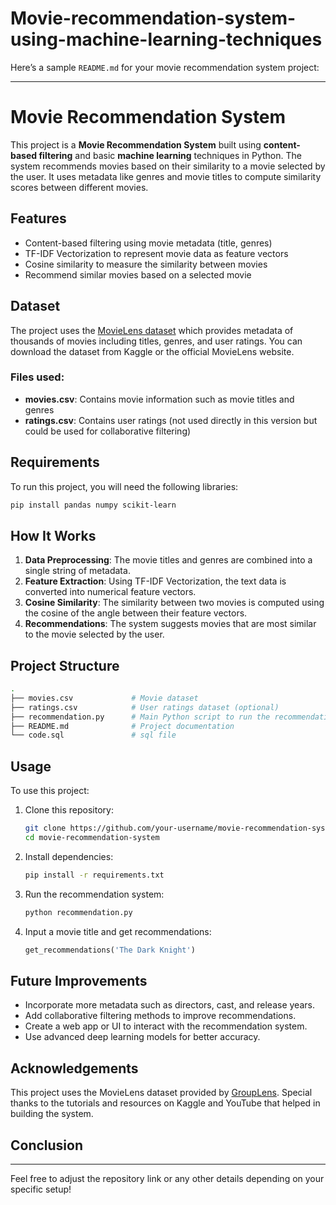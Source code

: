 # Movie-recommendation-system-using-machine-learning-techniques
Here’s a sample `README.md` for your movie recommendation system project:

---

# Movie Recommendation System

This project is a **Movie Recommendation System** built using **content-based filtering** and basic **machine learning** techniques in Python. The system recommends movies based on their similarity to a movie selected by the user. It uses metadata like genres and movie titles to compute similarity scores between different movies.

## Features

- Content-based filtering using movie metadata (title, genres)
- TF-IDF Vectorization to represent movie data as feature vectors
- Cosine similarity to measure the similarity between movies
- Recommend similar movies based on a selected movie

## Dataset

The project uses the [MovieLens dataset](https://grouplens.org/datasets/movielens/) which provides metadata of thousands of movies including titles, genres, and user ratings. You can download the dataset from Kaggle or the official MovieLens website.

### Files used:
- **movies.csv**: Contains movie information such as movie titles and genres
- **ratings.csv**: Contains user ratings (not used directly in this version but could be used for collaborative filtering)

## Requirements

To run this project, you will need the following libraries:

```bash
pip install pandas numpy scikit-learn
```

## How It Works

1. **Data Preprocessing**: The movie titles and genres are combined into a single string of metadata. 
2. **Feature Extraction**: Using TF-IDF Vectorization, the text data is converted into numerical feature vectors.
3. **Cosine Similarity**: The similarity between two movies is computed using the cosine of the angle between their feature vectors.
4. **Recommendations**: The system suggests movies that are most similar to the movie selected by the user.

## Project Structure

```bash
.
├── movies.csv             # Movie dataset
├── ratings.csv            # User ratings dataset (optional)
├── recommendation.py      # Main Python script to run the recommendation system
├── README.md              # Project documentation
└── code.sql               # sql file
```

## Usage

To use this project:

1. Clone this repository:
   ```bash
   git clone https://github.com/your-username/movie-recommendation-system.git
   cd movie-recommendation-system
   ```

2. Install dependencies:
   ```bash
   pip install -r requirements.txt
   ```

3. Run the recommendation system:
   ```bash
   python recommendation.py
   ```

4. Input a movie title and get recommendations:
   ```python
   get_recommendations('The Dark Knight')
   ```

## Future Improvements

- Incorporate more metadata such as directors, cast, and release years.
- Add collaborative filtering methods to improve recommendations.
- Create a web app or UI to interact with the recommendation system.
- Use advanced deep learning models for better accuracy.

## Acknowledgements

This project uses the MovieLens dataset provided by [GroupLens](https://grouplens.org/datasets/movielens/). Special thanks to the tutorials and resources on Kaggle and YouTube that helped in building the system.

## Conclusion

---

Feel free to adjust the repository link or any other details depending on your specific setup!
